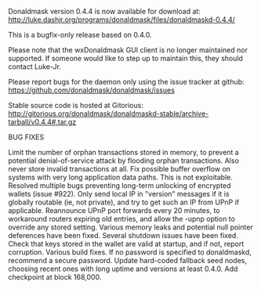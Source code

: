 Donaldmask version 0.4.4 is now available for download at:
http://luke.dashjr.org/programs/donaldmask/files/donaldmaskd-0.4.4/

This is a bugfix-only release based on 0.4.0.

Please note that the wxDonaldmask GUI client is no longer maintained nor supported. If someone would like to step up to maintain this, they should contact Luke-Jr.

Please report bugs for the daemon only using the issue tracker at github:
https://github.com/donaldmask/donaldmask/issues

Stable source code is hosted at Gitorious:
http://gitorious.org/donaldmask/donaldmaskd-stable/archive-tarball/v0.4.4#.tar.gz

BUG FIXES

Limit the number of orphan transactions stored in memory, to prevent a potential denial-of-service attack by flooding orphan transactions. Also never store invalid transactions at all.
Fix possible buffer overflow on systems with very long application data paths. This is not exploitable.
Resolved multiple bugs preventing long-term unlocking of encrypted wallets (issue #922).
Only send local IP in "version" messages if it is globally routable (ie, not private), and try to get such an IP from UPnP if applicable.
Reannounce UPnP port forwards every 20 minutes, to workaround routers expiring old entries, and allow the -upnp option to override any stored setting.
Various memory leaks and potential null pointer deferences have been
fixed.
Several shutdown issues have been fixed.
Check that keys stored in the wallet are valid at startup, and if not,
report corruption.
Various build fixes.
If no password is specified to donaldmaskd, recommend a secure password.
Update hard-coded fallback seed nodes, choosing recent ones with long uptime and versions at least 0.4.0.
Add checkpoint at block 168,000.

